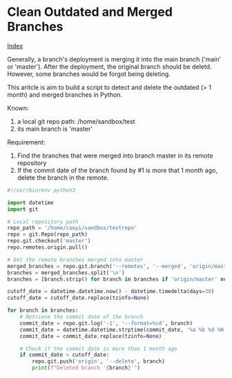 # Clean Outdated and Merged Branches

[Index](index.md)

Generally, a branch's deployment is merging it into the main branch ('main' or 'master'). After the deployment, the original branch should be deletd. However, some branches would be forgot being deleting.

This aritcle is aim to build a script to detect and delete the outdated (> 1 month) and merged branches in Python.

Known:

1. a local git repo path: /home/sandbox/test
2. its main branch is 'master'

Requirement:

1. Find the branches that were merged into branch master in its remote repository
2. If the commit date of the branch found by #1 is more that 1 month ago, delete the branch in the remote.

```python
#!/usr/bin/env python3

import datetime
import git

# Local repository path
repo_path = '/home/caoyi/sandbox/testrepo'
repo = git.Repo(repo_path)
repo.git.checkout('master')
repo.remotes.origin.pull()

# Get the remote branches merged into master
merged_branches = repo.git.branch('--remotes', '--merged', 'origin/master')
branches = merged_branches.split('\n')
branches = [branch.strip() for branch in branches if 'origin/master' not in branch]

cutoff_date = datetime.datetime.now() - datetime.timedelta(days=30)
cutoff_date = cutoff_date.replace(tzinfo=None)

for branch in branches:
    # Retrieve the commit date of the branch
    commit_date = repo.git.log('-1', '--format=%cd', branch)
    commit_date = datetime.datetime.strptime(commit_date, '%a %b %d %H:%M:%S %Y %z')
    commit_date = commit_date.replace(tzinfo=None)

    # Check if the commit date is more than 1 month ago
    if commit_date < cutoff_date:
        repo.git.push('origin', '--delete', branch)
        print(f"Deleted branch '{branch}'")
```
